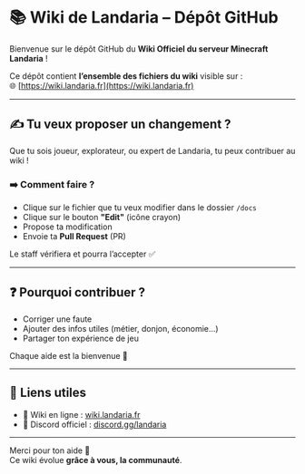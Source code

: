 # 📚 Wiki de Landaria – Dépôt GitHub

Bienvenue sur le dépôt GitHub du **Wiki Officiel du serveur Minecraft Landaria** !

Ce dépôt contient **l’ensemble des fichiers du wiki** visible sur :  
🌐 [https://wiki.landaria.fr](https://wiki.landaria.fr)

---

## ✍️ Tu veux proposer un changement ?

Que tu sois joueur, explorateur, ou expert de Landaria, tu peux contribuer au wiki !

### ➡️ Comment faire ?

- Clique sur le fichier que tu veux modifier dans le dossier `/docs`
- Clique sur le bouton **"Edit"** (icône crayon)
- Propose ta modification
- Envoie ta **Pull Request** (PR)

Le staff vérifiera et pourra l’accepter ✅

---

## ❓ Pourquoi contribuer ?

- Corriger une faute
- Ajouter des infos utiles (métier, donjon, économie…)
- Partager ton expérience de jeu

Chaque aide est la bienvenue 🙏

---

## 🔗 Liens utiles

- 📖 Wiki en ligne : [wiki.landaria.fr](https://wiki.landaria.fr)
- 💬 Discord officiel : [discord.gg/landaria](https://discord.gg/landaria)

---

Merci pour ton aide 💚  
Ce wiki évolue **grâce à vous, la communauté**.
